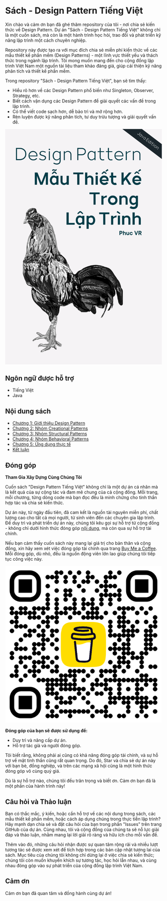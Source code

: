 # Sách - Design Pattern Tiếng Việt

Xin chào và cảm ơn bạn đã ghé thăm repository của tôi - nơi chia sẻ kiến thức về Design Pattern. Dự án "Sách - Design Pattern Tiếng Việt" không chỉ là một cuốn sách, mà còn là một hành trình học hỏi, trao đổi và phát triển kỹ năng lập trình một cách chuyên nghiệp.

Repository này được tạo ra với mục đích chia sẻ miễn phí kiến thức về các mẫu thiết kế phần mềm (Design Patterns) - một lĩnh vực thiết yếu và thách thức trong ngành lập trình. Tôi mong muốn mang đến cho cộng đồng lập trình Việt Nam một nguồn tài liệu tham khảo đáng giá, giúp cải thiện kỹ năng phân tích và thiết kế phần mềm.

Trong repository "Sách - Design Pattern Tiếng Việt", bạn sẽ tìm thấy:

- Hiểu rõ hơn về các Design Pattern phổ biến như Singleton, Observer, Strategy, etc.
- Biết cách vận dụng các Design Pattern để giải quyết các vấn đề trong lập trình.
- Có thể viết code sạch hơn, dễ bảo trì và mở rộng hơn.
- Rèn luyện được kỹ năng phân tích, tư duy trừu tượng và giải quyết vấn đề.

<div align="center">
  <img src="docs/images/OpenBookImage.png"/>
</div>

## Ngôn ngữ được hỗ trợ

- Tiếng Việt
- Java

## Nội dung sách

- [Chương 1: Giới thiệu Design Pattern](Writerside/topics/Intro.md)
- [Chương 2: Nhóm Creational Patterns](Writerside/topics/Creational-Patterns.md)
- [Chương 3: Nhóm Structural Patterns](Writerside/topics/Structural-Patterns.md)
- [Chương 4: Nhóm Behavioral Patterns](Writerside/topics/Behavioral-Patterns.md)
- [Chương 5: Ứng dụng thực tế](docs/Book/5.%20Read%20World.md)
- [Kết luận](docs/Book/6.%20Conclusion.md)

## Đóng góp

**Tham Gia Xây Dựng Cùng Chúng Tôi**

Cuốn sách "Design Pattern Tiếng Việt" không chỉ là một dự án cá nhân mà là kết quả của sự cộng tác và đam mê chung của cả cộng đồng. Mỗi trang, mỗi chương, từng dòng code mà bạn đọc đều là minh chứng cho tinh thần hợp tác và chia sẻ kiến thức.

Dự án này, từ ngày đầu tiên, đã cam kết là nguồn tài nguyên miễn phí, chất lượng cao cho tất cả mọi người, từ sinh viên đến các chuyên gia lập trình. Để duy trì và phát triển dự án này, chúng tôi kêu gọi sự hỗ trợ từ cộng đồng - không chỉ dưới hình thức đóng góp [nội dung](/README.md), mà còn qua sự hỗ trợ tài chính.

Nếu bạn cảm thấy cuốn sách này mang lại giá trị cho bản thân và cộng đồng, xin hãy xem xét việc đóng góp tài chính qua trang [Buy Me a Coffee](https://www.buymeacoffee.com/phucvr). Mỗi đóng góp, dù nhỏ, đều là nguồn động viên lớn lao giúp chúng tôi tiếp tục công việc này.

<div align="center">
  <img src="docs/images/bmc_qr.png"/>
</div>

**Đóng góp của bạn sẽ được sử dụng để:**

- Duy trì và nâng cấp dự án.
- Hỗ trợ tác giả và người đóng góp.

Tôi biết rằng, không phải ai cũng có khả năng đóng góp tài chính, và sự hỗ trợ về mặt tinh thần cũng rất quan trọng. Do đó, Star và chia sẻ dự án này với bạn bè, đồng nghiệp, và trên các mạng xã hội cũng là một hình thức đóng góp vô cùng quý giá.

Dù là sự hỗ trợ nào, chúng tôi đều trân trọng và biết ơn. Cảm ơn bạn đã là một phần của hành trình này!

## Câu hỏi và Thảo luận

Bạn có thắc mắc, ý kiến, hoặc cần hỗ trợ về các nội dung trong sách, các mẫu thiết kế phần mềm, hoặc cách áp dụng chúng trong thực tiễn lập trình? Hãy mạnh dạn chia sẻ và đặt câu hỏi của bạn trong phần "Issues" trên trang GitHub của dự án. Cùng nhau, tôi và cộng đồng của chúng ta sẽ nỗ lực giải đáp và thảo luận, nhằm mang lại lời giải rõ ràng và hữu ích cho mỗi vấn đề.

Thêm vào đó, những câu hỏi nhận được sự quan tâm rộng rãi và nhiều lượt tương tác sẽ được xem xét để tích hợp trong các bản cập nhật tương lai của sách. Mục tiêu của chúng tôi không chỉ dừng lại ở việc chia sẻ kiến thức; chúng tôi còn muốn khuyến khích sự tương tác, học hỏi lẫn nhau, và cùng nhau đóng góp vào sự phát triển của cộng đồng lập trình Việt Nam.

## Cảm ơn

Cảm ơn bạn đã quan tâm và đồng hành cùng dự án!
